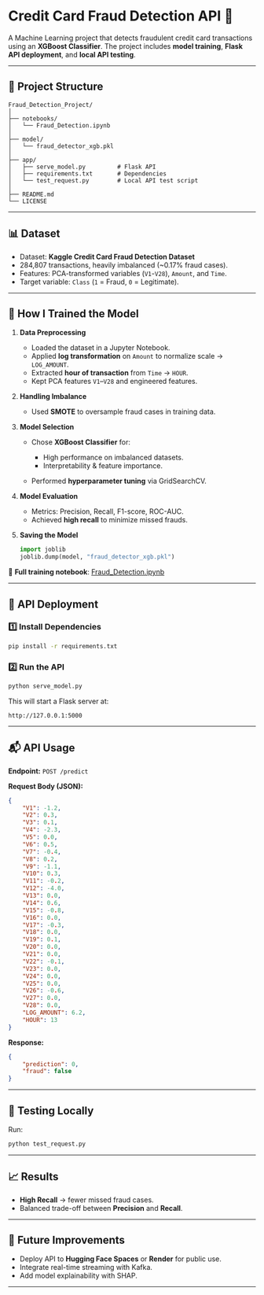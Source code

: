 # Credit Card Fraud Detection API 🚀

A Machine Learning project that detects fraudulent credit card transactions using an **XGBoost Classifier**.
The project includes **model training**, **Flask API deployment**, and **local API testing**.

---

## 📂 Project Structure

```
Fraud_Detection_Project/
│
├── notebooks/
│   └── Fraud_Detection.ipynb
│
├── model/
│   └── fraud_detector_xgb.pkl
│
├── app/
│   ├── serve_model.py         # Flask API
│   ├── requirements.txt       # Dependencies
│   └── test_request.py        # Local API test script
│
├── README.md
└── LICENSE
```

---

## 📊 Dataset

* Dataset: **Kaggle Credit Card Fraud Detection Dataset**
* 284,807 transactions, heavily imbalanced (\~0.17% fraud cases).
* Features: PCA-transformed variables (`V1`-`V28`), `Amount`, and `Time`.
* Target variable: `Class` (`1` = Fraud, `0` = Legitimate).

---

## 🧠 How I Trained the Model

1. **Data Preprocessing**

   * Loaded the dataset in a Jupyter Notebook.
   * Applied **log transformation** on `Amount` to normalize scale → `LOG_AMOUNT`.
   * Extracted **hour of transaction** from `Time` → `HOUR`.
   * Kept PCA features `V1`–`V28` and engineered features.

2. **Handling Imbalance**

   * Used **SMOTE** to oversample fraud cases in training data.

3. **Model Selection**

   * Chose **XGBoost Classifier** for:

     * High performance on imbalanced datasets.
     * Interpretability & feature importance.
   * Performed **hyperparameter tuning** via GridSearchCV.

4. **Model Evaluation**

   * Metrics: Precision, Recall, F1-score, ROC-AUC.
   * Achieved **high recall** to minimize missed frauds.

5. **Saving the Model**

   ```python
   import joblib
   joblib.dump(model, "fraud_detector_xgb.pkl")
   ```

📌 **Full training notebook**: [Fraud\_Detection.ipynb](notebooks/Fraud_Detection.ipynb)

---

## 🚀 API Deployment

### 1️⃣ Install Dependencies

```bash
pip install -r requirements.txt
```

### 2️⃣ Run the API

```bash
python serve_model.py
```

This will start a Flask server at:

```
http://127.0.0.1:5000
```

---

## 📬 API Usage

**Endpoint:**
`POST /predict`

**Request Body (JSON):**

```json
{
    "V1": -1.2,
    "V2": 0.3,
    "V3": 0.1,
    "V4": -2.3,
    "V5": 0.0,
    "V6": 0.5,
    "V7": -0.4,
    "V8": 0.2,
    "V9": -1.1,
    "V10": 0.3,
    "V11": -0.2,
    "V12": -4.0,
    "V13": 0.0,
    "V14": 0.6,
    "V15": -0.8,
    "V16": 0.0,
    "V17": -0.3,
    "V18": 0.0,
    "V19": 0.1,
    "V20": 0.0,
    "V21": 0.0,
    "V22": -0.1,
    "V23": 0.0,
    "V24": 0.0,
    "V25": 0.0,
    "V26": -0.6,
    "V27": 0.0,
    "V28": 0.0,
    "LOG_AMOUNT": 6.2,
    "HOUR": 13
}
```

**Response:**

```json
{
    "prediction": 0,
    "fraud": false
}
```

---

## 🧪 Testing Locally

Run:

```bash
python test_request.py
```

---

## 📈 Results

* **High Recall** → fewer missed fraud cases.
* Balanced trade-off between **Precision** and **Recall**.

---

## 🔮 Future Improvements

* Deploy API to **Hugging Face Spaces** or **Render** for public use.
* Integrate real-time streaming with Kafka.
* Add model explainability with SHAP.

---

